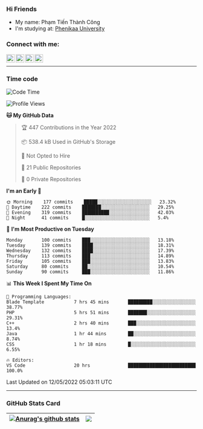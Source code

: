 ### Hi Friends

- My name: Phạm Tiến Thành Công
- I'm studying at: [Phenikaa University]


### Connect with me:
[<img align="left" alt="PhamTienThanhCong | Facebook" width="22px" src="https://upload.wikimedia.org/wikipedia/commons/thumb/1/16/Facebook-icon-1.png/640px-Facebook-icon-1.png" />][facebook]
[<img align="left" alt="PhamTienThanhCong | Zalo" width="22px" src="https://www.anphatpc.com.vn/template/anphat_2020v2/images/icon-zalo.jpg" />][zalo]
[<img align="left" alt="PhamTienThanhCong | LinkedIn" width="22px" src="https://cdn3.iconfinder.com/data/icons/inficons/512/linkedin.png" />][linkedin]
[<img align="left" alt="PhamTienThanhCong | tiktok" width="22px" src="https://cdn.worldvectorlogo.com/logos/tiktok-logo.svg" />][tiktok]

<br />

---

### Time code

<!--START_SECTION:waka-->
![Code Time](http://img.shields.io/badge/Code%20Time-321%20hrs%2028%20mins-blue)

![Profile Views](http://img.shields.io/badge/Profile%20Views-70-blue)

**🐱 My GitHub Data** 

> 🏆 447 Contributions in the Year 2022
 > 
> 📦 538.4 kB Used in GitHub's Storage 
 > 
> 🚫 Not Opted to Hire
 > 
> 📜 21 Public Repositories 
 > 
> 🔑 0 Private Repositories  
 > 
**I'm an Early 🐤** 

```text
🌞 Morning    177 commits    █████░░░░░░░░░░░░░░░░░░░░   23.32% 
🌆 Daytime    222 commits    ███████░░░░░░░░░░░░░░░░░░   29.25% 
🌃 Evening    319 commits    ██████████░░░░░░░░░░░░░░░   42.03% 
🌙 Night      41 commits     █░░░░░░░░░░░░░░░░░░░░░░░░   5.4%

```
📅 **I'm Most Productive on Tuesday** 

```text
Monday       100 commits    ███░░░░░░░░░░░░░░░░░░░░░░   13.18% 
Tuesday      139 commits    ████░░░░░░░░░░░░░░░░░░░░░   18.31% 
Wednesday    132 commits    ████░░░░░░░░░░░░░░░░░░░░░   17.39% 
Thursday     113 commits    ███░░░░░░░░░░░░░░░░░░░░░░   14.89% 
Friday       105 commits    ███░░░░░░░░░░░░░░░░░░░░░░   13.83% 
Saturday     80 commits     ██░░░░░░░░░░░░░░░░░░░░░░░   10.54% 
Sunday       90 commits     ███░░░░░░░░░░░░░░░░░░░░░░   11.86%

```


📊 **This Week I Spent My Time On** 

```text
💬 Programming Languages: 
Blade Template           7 hrs 45 mins       █████████░░░░░░░░░░░░░░░░   38.77% 
PHP                      5 hrs 51 mins       ███████░░░░░░░░░░░░░░░░░░   29.31% 
C++                      2 hrs 40 mins       ███░░░░░░░░░░░░░░░░░░░░░░   13.4% 
Java                     1 hr 44 mins        ██░░░░░░░░░░░░░░░░░░░░░░░   8.74% 
CSS                      1 hr 18 mins        █░░░░░░░░░░░░░░░░░░░░░░░░   6.55%

🔥 Editors: 
VS Code                  20 hrs              █████████████████████████   100.0%

```


 Last Updated on 12/05/2022 05:03:11 UTC
<!--END_SECTION:waka-->

---

### GitHub Stats Card

| <a href="https://github.com/phamtienthanhcong"><img align="center" src="https://github-readme-stats.vercel.app/api?username=PhamTienThanhCong&show_icons=true&include_all_commits=true&theme=buefy&hide_border=true&theme=ocean_dark" alt="Anurag's github stats" /></a> | <a href="https://github.com/phamtienthanhcong"><img align="center" src="https://github-readme-stats.vercel.app/api/top-langs/?username=PhamTienThanhCong&layout=compact&theme=buefy&hide_border=true&theme=ocean_dark" /></a> |
| ------------- | ------------- |

[Phenikaa University]: https://phenikaa-uni.edu.vn/vi
[facebook]: https://www.facebook.com/phamtienthanhcong
[linkedin]: https://linkedin.com/in/phamtienthanhcong
[zalo]: https://zalo.me/0396396332
[tiktok]: https://www.tiktok.com/@phamtienthanhcong
[web]: https://github.com/PhamTienThanhCong/web_dev
[min project]: https://github.com/PhamTienThanhCong/Project-Of-Web
[c and cpp]: https://github.com/PhamTienThanhCong/Code_C_and_Cpro
[python]: https://github.com/PhamTienThanhCong/Python_beginer

